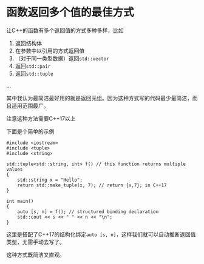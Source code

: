 # 函数返回多个值的最佳方式

让C++的函数有多个返回值的方式多种多样，比如

1. 返回结构体
2. 在参数中以引用的方式返回值
3. （对于同一类型数据）返回`std::vector`
4. 返回`std::pair`
5. 返回`std::tuple`


...

其中我认为最简洁最好用的就是返回元组。因为这种方式写的代码最少最简洁，而且适用范围最广。

注意这种方法需要C++17以上

下面是个简单的示例

```
#include <iostream>
#include <tuple>
#include <string>

std::tuple<std::string, int> f() // this function returns multiple values
{
    std::string x = "Hello";
    return std::make_tuple(x, 7); // return {x,7}; in C++17
}

int main()
{
    auto [s, n] = f(); // structured binding declaration
    std::cout << s << " " << n << "\n";
}
```

这里是搭配了C++17的结构化绑定`auto [s, n]`，这样我们就可以自动推断返回值类型，无需手动去写了。

这种方式既简洁又直观。
